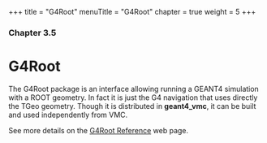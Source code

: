 +++
title = "G4Root"
menuTitle = "G4Root"
chapter = true
weight = 5
+++

### Chapter 3.5

# G4Root

The G4Root package is an interface allowing running a GEANT4 simulation with a ROOT geometry. In fact it is just the G4 navigation that uses directly the TGeo geometry. 
Though it is distributed in **geant4_vmc**, it can be built and used independently from VMC.

See more details on the [G4Root Reference](https://vmc-project.github.io/geant4_vmc/g4root_html) </a> web page.
